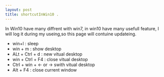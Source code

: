 ```yaml
---
layout: post
title: shortcutInWin10 .
---
```


In Win10 have many diffrent with win7, in win10 have many usefull feature, I will log it during my useing,so this page will contuine updateing.

- win+l : sleep
- win + m : show desktop
- ALt + Ctrl + d : new vitual desktop
- win + Ctrl + F4 : close vitual desktop
- Ctrl + win + <- or -> swith vitual desktop
- Alt + F4 : close current window
